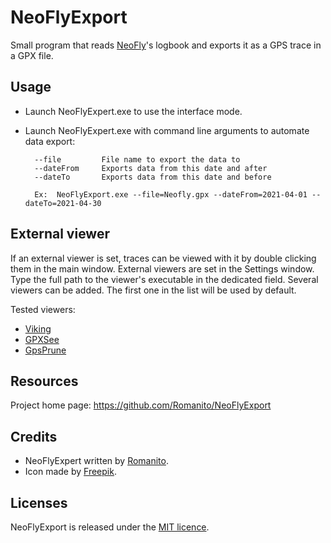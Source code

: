﻿# NeoFlyExport

Small program that reads [NeoFly](https://www.neofly.net/)'s logbook and exports it as a GPS trace in a GPX file.

## Usage

* Launch NeoFlyExpert.exe to use the interface mode.
* Launch NeoFlyExpert.exe with command line arguments to automate data export:
	
		--file         File name to export the data to
		--dateFrom     Exports data from this date and after
		--dateTo       Exports data from this date and before
		
		Ex:  NeoFlyExport.exe --file=Neofly.gpx --dateFrom=2021-04-01 --dateTo=2021-04-30

## External viewer

If an external viewer is set, traces can be viewed with it by double clicking them in the main window.
External viewers are set in the Settings window. Type the full path to the viewer's executable in the dedicated field.
Several viewers can be added. The first one in the list will be used by default.

Tested viewers:
* [Viking](https://sourceforge.net/projects/viking/)
* [GPXSee](https://www.gpxsee.org/)
* [GpsPrune](https://activityworkshop.net/software/gpsprune/)

## Resources

Project home page: https://github.com/Romanito/NeoFlyExport

## Credits

* NeoFlyExpert written by [Romanito](https://github.com/Romanito).
* Icon made by [Freepik](https://www.flaticon.com/authors/freepik).

## Licenses

NeoFlyExport is released under the [MIT licence](licence.txt).